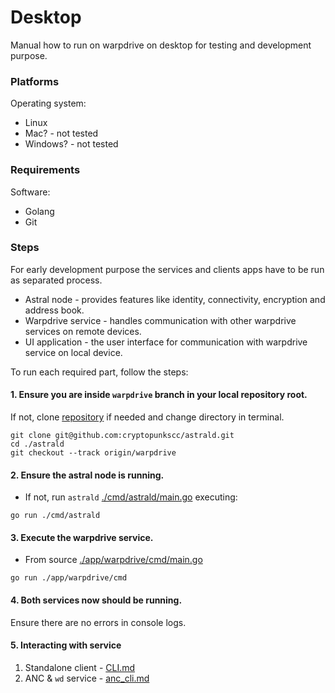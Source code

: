 # Desktop

Manual how to run on warpdrive on desktop for testing and development purpose.

### Platforms

Operating system:

* Linux
* Mac? - not tested
* Windows? - not tested

### Requirements

Software:

* Golang
* Git

### Steps

For early development purpose the services and clients apps have to be run as separated process.

* Astral node - provides features like identity, connectivity, encryption and address book.
* Warpdrive service - handles communication with other warpdrive services on remote devices.
* UI application - the user interface for communication with warpdrive service on local device.

To run each required part, follow the steps:

#### 1. Ensure you are inside `warpdrive` branch in your local repository root.

If not, clone [repository](https://github.com/cryptopunkscc/astrald/tree/warpdrive) if needed and change directory in
terminal.

```shell
git clone git@github.com:cryptopunkscc/astrald.git
cd ./astrald
git checkout --track origin/warpdrive
```

#### 2. Ensure the astral node is running.

* If not, run `astrald` [./cmd/astrald/main.go](../../../cmd/astrald/main.go) executing:

```shell
go run ./cmd/astrald
```

#### 3. Execute the warpdrive service.

* From source [./app/warpdrive/cmd/main.go](../cmd/main.go)

```shell
go run ./app/warpdrive/cmd
```

#### 4. Both services now should be running.

Ensure there are no errors in console logs.

#### 5. Interacting with service

1. Standalone client - [CLI.md](../warpdrive/README.md)
2. ANC & `wd` service - [anc_cli.md](anc_cli.md)
